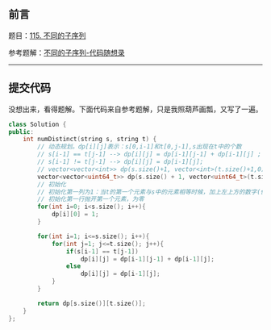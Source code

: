 ## 前言

题目：[115. 不同的子序列](https://leetcode-cn.com/problems/distinct-subsequences/)

参考题解：[不同的子序列-代码随想录](https://github.com/youngyangyang04/leetcode-master/blob/master/problems/0115.%E4%B8%8D%E5%90%8C%E7%9A%84%E5%AD%90%E5%BA%8F%E5%88%97.md)

---

## 提交代码

没想出来，看得题解。下面代码来自参考题解，只是我照葫芦画瓢，又写了一遍。

```c++
class Solution {
public:
    int numDistinct(string s, string t) {
        // 动态规划。dp[i][j]表示：s[0,i-1]和t[0,j-1],s出现在t中的个数
        // s[i-1] == t[j-1] --> dp[i][j] = dp[i-1][j-1] + dp[i-1][j] ; 使用s[i-1]匹配的个数+不使用s[i-1]匹配的个数
        // s[i-1] != t[j-1] --> dp[i][j] = dp[i-1][j];
        // vector<vector<int>> dp(s.size()+1, vector<int>(t.size()+1,0)); // 有符号范围不够大，会溢出
        vector<vector<uint64_t>> dp(s.size() + 1, vector<uint64_t>(t.size() + 1));
        // 初始化
        // 初始化第一列为1：当t的第一个元素与s中的元素相等时候，加上左上方的数字(位于第一列)，所以设置为1
        // 初始化第一行抛开第一个元素，为零
        for(int i=0; i<s.size(); i++){
            dp[i][0] = 1;
        }

        for(int i=1; i<=s.size(); i++){
            for(int j=1; j<=t.size(); j++){
                if(s[i-1] == t[j-1])
                    dp[i][j] = dp[i-1][j-1] + dp[i-1][j];
                else
                    dp[i][j] = dp[i-1][j];
            }
        }

        return dp[s.size()][t.size()];
    }
};
```